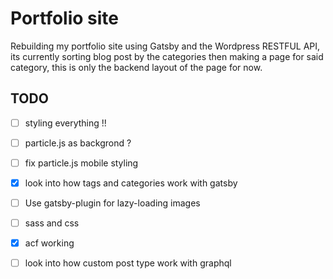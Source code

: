 # Portfolio site 
Rebuilding my portfolio site using Gatsby and the Wordpress RESTFUL API, 
its currently sorting blog post by the categories then making a page for said category,
this is only the backend layout of the page for now. 


## TODO
- [ ] styling everything !!
- [ ] particle.js as backgrond ?
- [ ] fix particle.js mobile styling
- [X] look into how tags and categories work with gatsby
- [ ] Use gatsby-plugin for lazy-loading images
- [ ] sass and css
- [X] acf working
- [ ] look into how custom post type work with graphql

